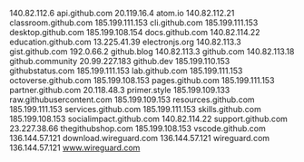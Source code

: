 140.82.112.6 api.github.com
20.119.16.4 atom.io
140.82.112.21 classroom.github.com
185.199.111.153 cli.github.com
185.199.111.153 desktop.github.com
185.199.108.154 docs.github.com
140.82.114.22 education.github.com
13.225.41.39 electronjs.org
140.82.113.3 gist.github.com
192.0.66.2 github.blog
140.82.113.3 github.com
140.82.113.18 github.community
20.99.227.183 github.dev
185.199.110.153 githubstatus.com
185.199.111.153 lab.github.com
185.199.111.153 octoverse.github.com
185.199.108.153 pages.github.com
185.199.111.153 partner.github.com
20.118.48.3 primer.style
185.199.109.133 raw.githubusercontent.com
185.199.109.153 resources.github.com
185.199.111.153 services.github.com
185.199.111.153 skills.github.com
185.199.108.153 socialimpact.github.com
140.82.114.22 support.github.com
23.227.38.66 thegithubshop.com
185.199.108.153 vscode.github.com
136.144.57.121 download.wireguard.com
136.144.57.121 wireguard.com
136.144.57.121 www.wireguard.com
